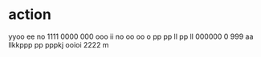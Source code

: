 # action 
yyoo
ee
no
1111
0000
000
ooo
ii
no
oo
oo
o
pp
pp
ll
pp
ll
000000
0
999
aa
llkkppp
pp
pppkj
ooioi
2222
m
